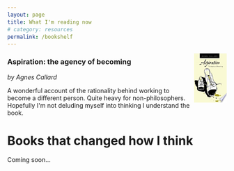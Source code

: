 ```yaml
---
layout: page
title: What I'm reading now
# category: resources
permalink: /bookshelf
---
```


<img align="right" width="75" src="/assets/img/books/aspiration_callard.jpg" />

### Aspiration: the agency of becoming
_by Agnes Callard_

A wonderful account of the rationality behind working to become a different person. Quite heavy for non-philosophers. Hopefully I'm not deluding myself into thinking I understand the book.

# Books that changed how I think

Coming soon...
